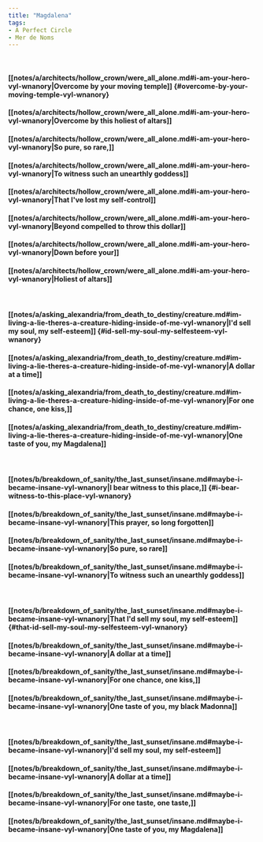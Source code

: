 ```yaml
---
title: "Magdalena"
tags:
- A Perfect Circle
- Mer de Noms
---
```

&nbsp;
#### [[notes/a/architects/hollow_crown/were_all_alone.md#i-am-your-hero-vyl-wnanory|Overcome by your moving temple]] {#overcome-by-your-moving-temple-vyl-wnanory}
#### [[notes/a/architects/hollow_crown/were_all_alone.md#i-am-your-hero-vyl-wnanory|Overcome by this holiest of altars]]
#### [[notes/a/architects/hollow_crown/were_all_alone.md#i-am-your-hero-vyl-wnanory|So pure, so rare,]]
#### [[notes/a/architects/hollow_crown/were_all_alone.md#i-am-your-hero-vyl-wnanory|To witness such an unearthly goddess]]
#### [[notes/a/architects/hollow_crown/were_all_alone.md#i-am-your-hero-vyl-wnanory|That I've lost my self-control]]
#### [[notes/a/architects/hollow_crown/were_all_alone.md#i-am-your-hero-vyl-wnanory|Beyond compelled to throw this dollar]]
#### [[notes/a/architects/hollow_crown/were_all_alone.md#i-am-your-hero-vyl-wnanory|Down before your]]
#### [[notes/a/architects/hollow_crown/were_all_alone.md#i-am-your-hero-vyl-wnanory|Holiest of altars]]
&nbsp;
#### [[notes/a/asking_alexandria/from_death_to_destiny/creature.md#im-living-a-lie-theres-a-creature-hiding-inside-of-me-vyl-wnanory|I'd sell my soul, my self-esteem]] {#id-sell-my-soul-my-selfesteem-vyl-wnanory}
#### [[notes/a/asking_alexandria/from_death_to_destiny/creature.md#im-living-a-lie-theres-a-creature-hiding-inside-of-me-vyl-wnanory|A dollar at a time]]
#### [[notes/a/asking_alexandria/from_death_to_destiny/creature.md#im-living-a-lie-theres-a-creature-hiding-inside-of-me-vyl-wnanory|For one chance, one kiss,]]
#### [[notes/a/asking_alexandria/from_death_to_destiny/creature.md#im-living-a-lie-theres-a-creature-hiding-inside-of-me-vyl-wnanory|One taste of you, my Magdalena]]
&nbsp;
#### [[notes/b/breakdown_of_sanity/the_last_sunset/insane.md#maybe-i-became-insane-vyl-wnanory|I bear witness to this place,]] {#i-bear-witness-to-this-place-vyl-wnanory}
#### [[notes/b/breakdown_of_sanity/the_last_sunset/insane.md#maybe-i-became-insane-vyl-wnanory|This prayer, so long forgotten]]
#### [[notes/b/breakdown_of_sanity/the_last_sunset/insane.md#maybe-i-became-insane-vyl-wnanory|So pure, so rare]]
#### [[notes/b/breakdown_of_sanity/the_last_sunset/insane.md#maybe-i-became-insane-vyl-wnanory|To witness such an unearthly goddess]]
&nbsp;
#### [[notes/b/breakdown_of_sanity/the_last_sunset/insane.md#maybe-i-became-insane-vyl-wnanory|That I'd sell my soul, my self-esteem]] {#that-id-sell-my-soul-my-selfesteem-vyl-wnanory}
#### [[notes/b/breakdown_of_sanity/the_last_sunset/insane.md#maybe-i-became-insane-vyl-wnanory|A dollar at a time]]
#### [[notes/b/breakdown_of_sanity/the_last_sunset/insane.md#maybe-i-became-insane-vyl-wnanory|For one chance, one kiss,]]
#### [[notes/b/breakdown_of_sanity/the_last_sunset/insane.md#maybe-i-became-insane-vyl-wnanory|One taste of you, my black Madonna]]
&nbsp;
#### [[notes/b/breakdown_of_sanity/the_last_sunset/insane.md#maybe-i-became-insane-vyl-wnanory|I'd sell my soul, my self-esteem]]
#### [[notes/b/breakdown_of_sanity/the_last_sunset/insane.md#maybe-i-became-insane-vyl-wnanory|A dollar at a time]]
#### [[notes/b/breakdown_of_sanity/the_last_sunset/insane.md#maybe-i-became-insane-vyl-wnanory|For one taste, one taste,]]
#### [[notes/b/breakdown_of_sanity/the_last_sunset/insane.md#maybe-i-became-insane-vyl-wnanory|One taste of you, my Magdalena]]
